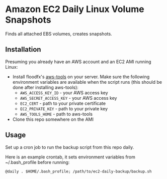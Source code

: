 Amazon EC2 Daily Linux Volume Snapshots
=======================================

Finds all attached EBS volumes, creates snapshots.

Installation
------------
Presuming you already have an AWS account and an EC2 AMI running Linux:
* Install floodfx's [aws-tools](https://github.com/floodfx/aws-tools) on your server. Make sure the following environment variables are available when the script runs (this should be done after installing aws-tools):
	* `AWS_ACCESS_KEY_ID` - your AWS access key
	* `AWS_SECRET_ACCESS_KEY` - your AWS access key
	* `EC2_CERT` - path to your private certificate
	* `EC2_PRIVATE_KEY` - path to your private key
	* `AWS_TOOLS_HOME` - path to aws-tools
* Clone this repo somewhere on the AMI

Usage
-----
Set up a cron job to run the backup script from this repo daily. 

Here is an example crontab, it sets environment variables from ~/.bash_profile before running:

	@daily . $HOME/.bash_profile; /path/to/ec2-daily-backup/backup.sh